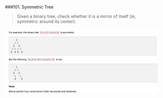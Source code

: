 ###101. Symmetric Tree
>Given a binary tree, check whether it is a mirror of itself (ie, symmetric around its center).

![](example.png)
